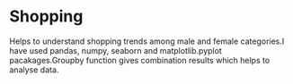 # Shopping
Helps to understand shopping trends among male and female categories.I have used pandas, numpy, seaborn and matplotlib.pyplot pacakages.Groupby function gives combination results which helps to analyse data.
